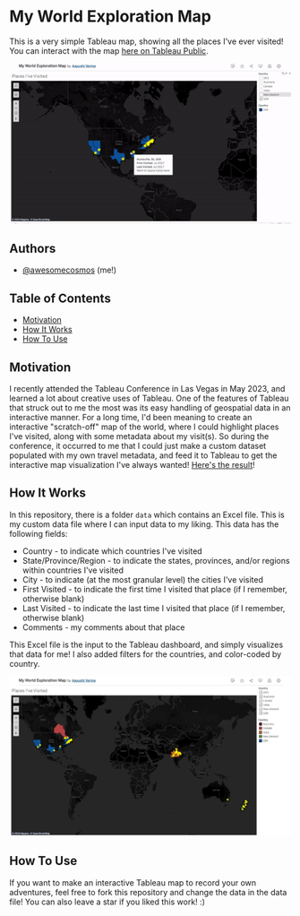 # My World Exploration Map
This is a very simple Tableau map, showing all the places I've ever visited! You can interact with the map [here on Tableau Public](https://public.tableau.com/app/profile/aayushi.verma/viz/my_world_exploration_map/PlacesIveBeen).

<img src="img/demo.gif">

## Authors

- [@awesomecosmos](https://www.github.com/awesomecosmos) (me!)

## Table of Contents

  - [Motivation](#motivation)
  - [How It Works](#how-it-works)
  - [How To Use](#how-to-use)
  
## Motivation
I recently attended the Tableau Conference in Las Vegas in May 2023, and learned a lot about creative uses of Tableau. One of the features of Tableau that struck out to me the most was its easy handling of geospatial data in an interactive manner. For a long time, I'd been meaning to create an interactive "scratch-off" map of the world, where I could highlight places I've visited, along with some metadata about my visit(s). So during the conference, it occurred to me that I could just make a custom dataset populated with my own travel metadata, and feed it to Tableau to get the interactive map visualization I've always wanted! [Here's the result](https://public.tableau.com/app/profile/aayushi.verma/viz/my_world_exploration_map/PlacesIveBeen)!

## How It Works
In this repository, there is a folder `data` which contains an Excel file. This is my custom data file where I can input data to my liking. This data has the following fields:
- Country - to indicate which countries I've visited
- State/Province/Region - to indicate the states, provinces, and/or regions within countries I've visited
- City - to indicate (at the most granular level) the cities I've visited
- First Visited - to indicate the first time I visited that place (if I remember, otherwise blank)
- Last Visited - to indicate the last time I visited that place (if I remember, otherwise blank)
- Comments - my comments about that place

This Excel file is the input to the Tableau dashboard, and simply visualizes that data for me! I also added filters for the countries, and color-coded by country.

<img src="img/static.jpg">

## How To Use
If you want to make an interactive Tableau map to record your own adventures, feel free to fork this repository and change the data in the data file! You can also leave a star if you liked this work! :)
